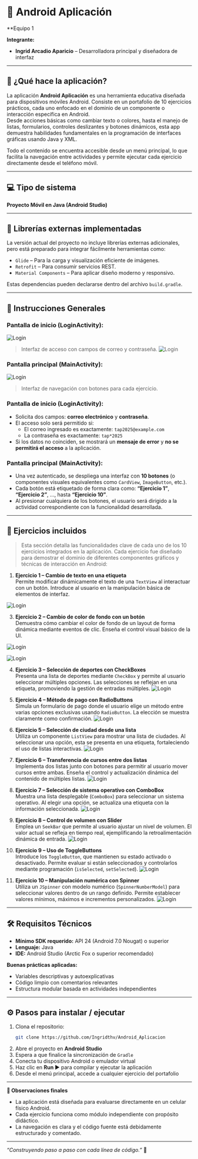 # 📱 Android Aplicación
**Equipo 1

**Integrante:**  
- **Ingrid Arcadio Aparicio** – Desarrolladora principal y diseñadora de interfaz

---

## 📌 ¿Qué hace la aplicación?

La aplicación **Android Aplicación** es una herramienta educativa diseñada para dispositivos móviles Android. Consiste en un portafolio de 10 ejercicios prácticos, cada uno enfocado en el dominio de un componente o interacción específica en Android.  
Desde acciones básicas como cambiar texto o colores, hasta el manejo de listas, formularios, controles deslizantes y botones dinámicos, esta app demuestra habilidades fundamentales en la programación de interfaces gráficas usando Java y XML.

Todo el contenido se encuentra accesible desde un menú principal, lo que facilita la navegación entre actividades y permite ejecutar cada ejercicio directamente desde el teléfono móvil.

---

## 💻 Tipo de sistema

**Proyecto Móvil en Java (Android Studio)**

---

## 🧰 Librerías externas implementadas

La versión actual del proyecto no incluye librerías externas adicionales, pero está preparado para integrar fácilmente herramientas como:

- `Glide` – Para la carga y visualización eficiente de imágenes.
- `Retrofit` – Para consumir servicios REST.
- `Material Components` – Para aplicar diseño moderno y responsivo.

Estas dependencias pueden declararse dentro del archivo `build.gradle`.

---

## 🧾 Instrucciones Generales

### Pantalla de inicio (LoginActivity):
![Login](https://github.com/Ingridthv/Android_Aplicacion/raw/main/imagenes/lo1.jpeg)
> Interfaz de acceso con campos de correo y contraseña.
![Login](https://github.com/Ingridthv/Android_Aplicacion/raw/main/imagenes/lo2.jpeg)

### Pantalla principal (MainActivity):

![Login](https://github.com/Ingridthv/Android_Aplicacion/raw/main/imagenes/boton.jpeg)
> Interfaz de navegación con botones para cada ejercicio.


### Pantalla de inicio (LoginActivity):
- Solicita dos campos: **correo electrónico** y **contraseña**.
- El acceso solo será permitido si:
  - El correo ingresado es exactamente: `tap2025@example.com`
  - La contraseña es exactamente: `tap*2025`
- Si los datos no coinciden, se mostrará un **mensaje de error** y **no se permitirá el acceso** a la aplicación.

### Pantalla principal (MainActivity):
- Una vez autenticado, se despliega una interfaz con **10 botones** (o componentes visuales equivalentes como `CardView`, `ImageButton`, etc.).
- Cada botón está etiquetado de forma clara como: **“Ejercicio 1”**, **“Ejercicio 2”**, ..., hasta **“Ejercicio 10”**.
- Al presionar cualquiera de los botones, el usuario será dirigido a la actividad correspondiente con la funcionalidad desarrollada.

---

## 📂 Ejercicios incluidos

> Esta sección detalla las funcionalidades clave de cada uno de los 10 ejercicios integrados en la aplicación. Cada ejercicio fue diseñado para demostrar el dominio de diferentes componentes gráficos y técnicas de interacción en Android:

1. **Ejercicio 1 – Cambio de texto en una etiqueta**  
   Permite modificar dinámicamente el texto de una `TextView` al interactuar con un botón. Introduce al usuario en la manipulación básica de elementos de interfaz.
   
![Login](https://github.com/Ingridthv/Android_Aplicacion/raw/main/imagenes/ima1.jpeg)

3. **Ejercicio 2 – Cambio de color de fondo con un botón**  
   Demuestra cómo cambiar el color de fondo de un layout de forma dinámica mediante eventos de clic. Enseña el control visual básico de la UI.
   
![Login](https://github.com/Ingridthv/Android_Aplicacion/raw/main/imagenes/ima2.jpeg)

![Login](https://github.com/Ingridthv/Android_Aplicacion/raw/main/imagenes/ima2(1).jpeg)

4. **Ejercicio 3 – Selección de deportes con CheckBoxes**  
   Presenta una lista de deportes mediante `CheckBox` y permite al usuario seleccionar múltiples opciones. Las selecciones se reflejan en una etiqueta, promoviendo la gestión de entradas múltiples.
![Login](https://github.com/Ingridthv/Android_Aplicacion/raw/main/imagenes/ima3.jpeg)

5. **Ejercicio 4 – Método de pago con RadioButtons**  
   Simula un formulario de pago donde el usuario elige un método entre varias opciones exclusivas usando `RadioButton`. La elección se muestra claramente como confirmación.
![Login](https://github.com/Ingridthv/Android_Aplicacion/raw/main/imagenes/ima4.jpeg)

6. **Ejercicio 5 – Selección de ciudad desde una lista**  
   Utiliza un componente `ListView` para mostrar una lista de ciudades. Al seleccionar una opción, esta se presenta en una etiqueta, fortaleciendo el uso de listas interactivas.
![Login](https://github.com/Ingridthv/Android_Aplicacion/raw/main/imagenes/ima5.jpeg)

7. **Ejercicio 6 – Transferencia de cursos entre dos listas**  
   Implementa dos listas junto con botones para permitir al usuario mover cursos entre ambas. Enseña el control y actualización dinámica del contenido de múltiples listas.
![Login](https://github.com/Ingridthv/Android_Aplicacion/raw/main/imagenes/ima6.jpeg)

8. **Ejercicio 7 – Selección de sistema operativo con ComboBox**  
   Muestra una lista desplegable (`ComboBox`) para seleccionar un sistema operativo. Al elegir una opción, se actualiza una etiqueta con la información seleccionada.
![Login](https://github.com/Ingridthv/Android_Aplicacion/raw/main/imagenes/ima7.jpeg)

9. **Ejercicio 8 – Control de volumen con Slider**  
   Emplea un `SeekBar` que permite al usuario ajustar un nivel de volumen. El valor actual se refleja en tiempo real, ejemplificando la retroalimentación dinámica de entrada.
![Login](https://github.com/Ingridthv/Android_Aplicacion/raw/main/imagenes/ima8.jpeg)

10. **Ejercicio 9 – Uso de ToggleButtons**  
   Introduce los `ToggleButton`, que mantienen su estado activado o desactivado. Permite evaluar si están seleccionados y controlarlos mediante programación (`isSelected`, `setSelected`).
![Login](https://github.com/Ingridthv/Android_Aplicacion/raw/main/imagenes/ima9.jpeg)

11. **Ejercicio 10 – Manipulación numérica con Spinner**  
    Utiliza un `JSpinner` con modelo numérico (`SpinnerNumberModel`) para seleccionar valores dentro de un rango definido. Permite establecer valores mínimos, máximos e incrementos personalizados.
![Login](https://github.com/Ingridthv/Android_Aplicacion/raw/main/imagenes/ima10.jpeg)

---

## 🛠️ Requisitos Técnicos

- **Mínimo SDK requerido:** API 24 (Android 7.0 Nougat) o superior  
- **Lenguaje:** Java  
- **IDE:** Android Studio (Arctic Fox o superior recomendado)

**Buenas prácticas aplicadas:**

- Variables descriptivas y autoexplicativas
- Código limpio con comentarios relevantes
- Estructura modular basada en actividades independientes

---

## ⚙️ Pasos para instalar / ejecutar

1. Clona el repositorio:
   ```bash
   git clone https://github.com/Ingridthv/Android_Aplicacion 
   ```
2. Abre el proyecto en **Android Studio**
3. Espera a que finalice la sincronización de `Gradle`
4. Conecta tu dispositivo Android o emulador virtual
5. Haz clic en **Run ▶** para compilar y ejecutar la aplicación
6. Desde el menú principal, accede a cualquier ejercicio del portafolio

---

**📲 Observaciones finales**

- La aplicación está diseñada para evaluarse directamente en un celular físico Android.
- Cada ejercicio funciona como módulo independiente con propósito didáctico.
- La navegación es clara y el código fuente está debidamente estructurado y comentado.

---

_“Construyendo paso a paso con cada línea de código.”_ 🚀
